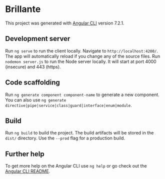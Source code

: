 # Brillante

This project was generated with [Angular CLI](https://github.com/angular/angular-cli) version 7.2.1.

## Development server

Run `ng serve` to run the client locally. Navigate to `http://localhost:4200/`. The app will automatically reload if you change any of the source files.
Run `nodemon server.js` to run the Node server locally. It will start at port 4000 (insecure) and 443 (https).

## Code scaffolding

Run `ng generate component component-name` to generate a new component. You can also use `ng generate directive|pipe|service|class|guard|interface|enum|module`.

## Build

Run `ng build` to build the project. The build artifacts will be stored in the `dist/` directory. Use the `--prod` flag for a production build.

## Further help

To get more help on the Angular CLI use `ng help` or go check out the [Angular CLI README](https://github.com/angular/angular-cli/blob/master/README.md).
